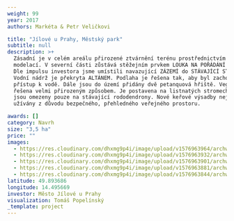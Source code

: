 ```yaml
---
weight: 99
year: 2017
authors: Markéta & Petr Veličkovi

title: "Jílové u Prahy, Městský park"
subtitle: null
description: >+
  Zásadní je v celém areálu přirozené ztvárnění terénu prostřednictvím terénních
  modelací. V severní části zůstává stěžejním prvkem LOUKA NA POŘÁDÁNÍ KONCERTŮ.
  Dle impulsu investora jsme umístili navazující ZÁZEMÍ do STÁVAJÍCÍ STODOLY.
  Vodní nádrž je překryta ALTÁNEM. Podlaha je řešena tak, aby byl zachován
  přístup k vodě. Dále jsou do území přidány dvě petanquová hřiště. Vegetace je
  řešena velmi přirozeným způsobem. Je postavena na listnatých stromech, keře
  jsou omezeny pouze na stávající rododendrony. Nové keřové výsadby nejsou
  užívány z důvodu bezpečného, přehledného veřejného prostoru. 

awards: []
category: Navrh
size: "3,5 ha"
price: ""
images:
  - https://res.cloudinary.com/dhxmg9p4i/image/upload/v1576963964/archweb/J%C3%ADlov%C3%A9_vizu2_uty9kd.jpg
  - https://res.cloudinary.com/dhxmg9p4i/image/upload/v1576963932/archweb/J%C3%ADlov%C3%A9_vizu1_hf24rb.jpg
  - https://res.cloudinary.com/dhxmg9p4i/image/upload/v1576963901/archweb/J%C3%ADlov%C3%A9_rez2_1-200_b_i1tl5a.jpg
  - https://res.cloudinary.com/dhxmg9p4i/image/upload/v1576963881/archweb/J%C3%ADlov%C3%A9_rez1_1-200_b_aaoivp.jpg
  - https://res.cloudinary.com/dhxmg9p4i/image/upload/v1576963844/archweb/etapy_kyx1ok.jpg
latitude: 49.893686
longitude: 14.495669
investor: Město Jílové u Prahy
visualization: Tomáš Popelínský
_template: project
---
```

